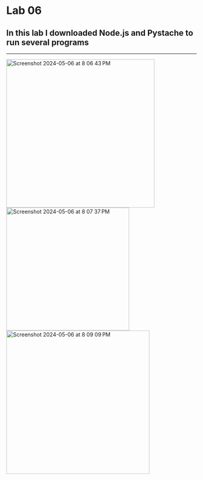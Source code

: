# Lab 06
## In this lab I downloaded Node.js and Pystache to run several programs
---
<img width="392" alt="Screenshot 2024-05-06 at 8 06 43 PM" src="https://github.com/JarrettAaronson/D6-Labs/assets/156959670/e9962574-b95b-49c0-9c83-ec38303fd5c6">

<img width="325" alt="Screenshot 2024-05-06 at 8 07 37 PM" src="https://github.com/JarrettAaronson/D6-Labs/assets/156959670/99007d56-1443-4576-a0fd-3d9dc73d4a56">

<img width="379" alt="Screenshot 2024-05-06 at 8 09 09 PM" src="https://github.com/JarrettAaronson/D6-Labs/assets/156959670/0c233376-fc1c-4577-ba35-184523b0ff94">
